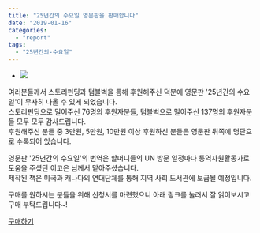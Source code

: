 ```yaml
---
title: "25년간의 수요일 영문판을 판매합니다"
date: "2019-01-16"
categories: 
  - "report"
tags: 
  - "25년간의-수요일"
---
```


- ![](http://womenandwar.net/kr/wp-content/uploads/2019/01/tyle-xdh-1.png)
    

여러분들께서 스토리펀딩과 텀블벅을 통해 후원해주신 덕분에 영문판 '25년간의 수요일'이 무사히 나올 수 있게 되었습니다.  
스토리펀딩으로 밀어주신 76명의 후원자분들, 텀블벅으로 밀어주신 137명의 후원자분들 모두 모두 감사드립니다.  
후원해주신 분들 중 3만원, 5만원, 10만원 이상 후원하신 분들은 영문판 뒤쪽에 명단으로 수록되어 있습니다.

영문판 '25년간의 수요일'의 번역은 할머니들의 UN 방문 일정마다 통역자원활동가로 도움을 주셨던 이고은 님께서 맡아주셨습니다.  
제작된 책은 미국과 캐나다의 연대단체를 통해 지역 사회 도서관에 보급될 예정입니다.

구매를 원하시는 분들을 위해 신청서를 마련했으니 아래 링크를 눌러서 잘 읽어보시고 구매 부탁드립니다~!

[구매하기](https://docs.google.com/forms/d/e/1FAIpQLScUHubK83JZ_C_7hKhneHa7rJB3m2W1ook68LMlfgZJ1xoF3w/viewform?usp=sf_link)
